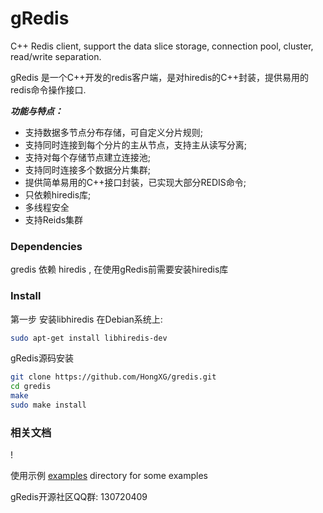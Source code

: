 gRedis
======

C++ Redis client, support the data slice storage, connection pool, cluster, read/write separation.

gRedis 是一个C++开发的redis客户端，是对hiredis的C++封装，提供易用的redis命令操作接口.

***功能与特点：***
* 支持数据多节点分布存储，可自定义分片规则;
* 支持同时连接到每个分片的主从节点，支持主从读写分离;
* 支持对每个存储节点建立连接池;
* 支持同时连接多个数据分片集群;
* 提供简单易用的C++接口封装，已实现大部分REDIS命令;
* 只依赖hiredis库;
* 多线程安全
* 支持Reids集群
 

### Dependencies

gredis 依赖 hiredis ,  在使用gRedis前需要安装hiredis库

### Install

第一步 安装libhiredis
 在Debian系统上:
```bash
sudo apt-get install libhiredis-dev
```

gRedis源码安装
```bash
git clone https://github.com/HongXG/gredis.git
cd gredis
make
sudo make install
```

### 相关文档
!<p>使用示例 [examples](https://github.com/HongXG/gredis/tree/master/examples) directory for some examples
<p>gRedis开源社区QQ群: 130720409
